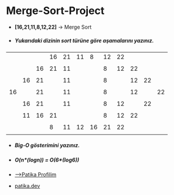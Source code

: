 # Merge-Sort-Project

- **[16,21,11,8,12,22]** -> Merge Sort
- ##### Yukarıdaki dizinin sort türüne göre aşamalarını yazınız.


|  |  |  |  |  |  |  |  |  |  |  |  |
|- |- |- |- |- |- |- |- |- |- |- |- |
|  |  |  |16|21|11|8 |12|22|  |  |  |
|  |  |  |  |  |  |  |  |  |  |  |  |
|  |  |16|21|11|  |  |8 |12|22|  |  |
|  |  |  |  |  |  |  |  |  |  |  |  |
|  |16|21|  |11|  |  |8 |  |12|22|  |
|  |  |  |  |  |  |  |  |  |  |  |  |
|16|  |21|  |11|  |  |8 |  |12|  |22|
|  |  |  |  |  |  |  |  |  |  |  |  |
|  |16|21|  |11|  |  |8 |12|  |22|  |
|  |  |  |  |  |  |  |  |  |  |  |  |
|  |11|16|21|  |  |  |8 |12|22|  |  |
|  |  |  |  |  |  |  |  |  |  |  |  |
|  |  |  |8 |11|12|16|21|22|  |  |  | 
|  |  |  |  |  |  |  |  |  |  |  |  |

- ##### Big-O gösterimini yazınız.
- ##### O(n*(logn)) = O(6*(log6)) 

- [-->Patika Profilim](https://app.patika.dev/palf)
- [patika.dev](https://www.patika.dev/)
